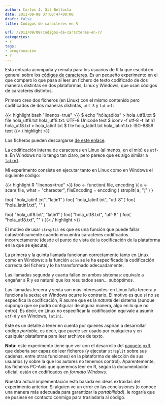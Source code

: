 ```yaml
---
author: Carlos J. Gil Bellosta
date: 2011-09-08 07:00:47+00:00
draft: false
title: Códigos de caracteres en R

url: /2011/09/08/codigos-de-caracteres-en-r/
categories:
- r
tags:
- programación
- r
---
```


Esta entrada acompaña y remata para los usuarios de R la que escribí en general sobre los [códigos de caracteres](http://www.datanalytics.com/blog/2011/09/06/codigos-de-caracteres-unicode-y-utf-8/). Es un pequeño experimento en el que comparo lo que pasa al leer un fichero de texto codificado de dos maneras distintas en dos plataformas, Linux y Windows, que usan códigos de caracteres distintos.

Primero creo dos ficheros (en Linux) con el mismo contenido pero codificados de dos maneras distintas, `utf-8` y `latin1`:


{{< highlight bash "linenos=true" >}}
$ echo "hóla;adiós" > hola_utf8.txt
$ file hola_utf8.txt
hola_utf8.txt: UTF-8 Unicode text
$ iconv -f utf-8 -t latin1 hola_utf8.txt > hola_latin1.txt
$ file hola_latin1.txt
hola_latin1.txt: ISO-8859 text
{{< / highlight >}}



Los ficheros pueden descargarse [de este enlace](/uploads/hola_encoding.zip).

La codificación interna de caracteres en Linux (al menos, en el mío) es `utf-8`. En Windows no lo tengo tan claro, pero parece que es algo similar a [`latin1`](http://es.wikipedia.org/wiki/ISO_8859-1).

Mi experimento consiste en ejecutar tanto en Linux como en Windows el siguiente código:


{{< highlight R "linenos=true" >}}
foo <- function( file, encoding ){
    a <- scan( file, what = "character",
                fileEncoding = encoding )
    strsplit( a, ";" )
}

foo( "hola_latin1.txt", "latin1" )
foo( "hola_latin1.txt", "utf-8" )
foo( "hola_latin1.txt", "" )

foo( "hola_utf8.txt", "latin1" )
foo( "hola_utf8.txt", "utf-8" )
foo( "hola_utf8.txt", "" )
{{< / highlight >}}


El motivo de usar `strsplit` es que es una función que puede fallar catastróficamente cuando encuentra caracteres codificados incorrectamente (desde el punto de vista de la codificación de la plataforma en la que se ejecuta).

La primera y la quinta llamada funcionan correctamente tanto en Linux como en Windows: a la función `scan` se le ha especificado la codificación correcta del fichero y lo ha transformado adecuadamente.

Las llamadas segunda y cuarta fallan en ambos sistemas: equivale a engañar a R y es natural que los resultados sean... subóptimos.

Las llamadas tercera y sexta son más interesantes: en Linux falla tercera y funciona la sexta; en Windows ocurre lo contrario. El motivo es que si no se especifica la codificación, R asume que es la _natural_ del sistema (aunque supongo que se podrá configurar de alguna manera, algo en lo que no entro). Es decir, en Linux no especificar la codificación equivale a asumir `utf-8` y en Windows, `latin1`.

Este es un detalle a tener en cuenta por quienes aspiran a desarrollar código _portable_, es decir, que puede ser usado por cualquiera y en cualquier plataforma para leer archivos de texto.

**Nota:** este experimento tiene que ver con el desarrollo del [paquete pxR](http://www.datanalytics.com/blog/2011/07/28/el-paquete-pxr-en-cran/), que debería ser capaz de leer ficheros (y ejecutar `strsplit` sobre sus cadenas, entre otras funciones) en la plataforma de elección de sus usuarios (y sobre la que los autores no tenemos control). Aparentemente, los ficheros PC-Axis que queremos leer en R, según la documentación oficial, están en codificados en _formato Windows_.

Nuestra actual implementación está basada en ideas extraidas del experimento anterior. Si alguien ve un error en las conclusiones (o conoce una manera más adecuada para garantizar la _portabilidad_), le rogaría que se pusiese en contacto conmigo para trasladarla al código.
